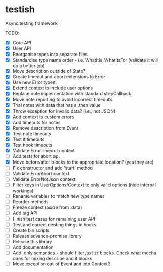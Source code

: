 # testish
Async testing framework

TODO:
- [x] Core API
- [x] User API
- [x] Reorganise types into separate files
- [x] Standardise type name order - i.e. WhatItIs_WhatItsFor (validate it will do a better job)
- [x] Move description outside of State?
- [x] Create timeout and abort extensions to Error
- [x] Use new Error types
- [x] Extend context to include user options
- [x] Replace note implementation with standard stepCallback
- [x] Move note reporting to avoid incorrect timeouts
- [x] Trial notes with data that has a .then value
- [x] Throw exception for invalid data? (i.e., not JSON)
- [x] Add context to custom errors
- [x] Add timeouts for notes
- [x] Remove description from Event
- [x] Test note timeouts
- [x] Test it timeouts
- [x] Test hook timeouts
- [x] Validate ErrorTimeout context
- [ ] Add tests for abort api
- [x] Move before/after blocks to the appropriate location? (yes they are)
- [ ] Fix constructor and add 'start' method
- [ ] Validate ErrorAbort context
- [ ] Validate ErrorNotJson context
- [ ] Filter keys in UserOptions/Context to only valid options (hide internal workings)
- [ ] Rename variables to match new type names
- [ ] Reorder methods
- [ ] Freeze context (aside from .data)
- [ ] Add tag API
- [ ] Finish test cases for remaining user API
- [ ] Test and correct nesting things in hooks
- [ ] Create bin scripts
- [ ] Release advance-promise library
- [ ] Release this library
- [ ] Add documentation
- [ ] Add .only semantics - should filter _just_ `it` blocks. Check what mocha does for mixing describe and it blocks
- [ ] Move exception out of Event and into Context?